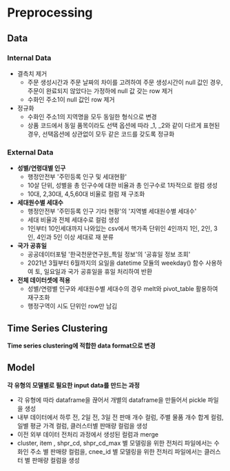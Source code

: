 # Preprocessing
## Data
### Internal Data
- 결측치 제거
	- 주문 생성시간과 주문 날짜의 차이를 고려하여 주문 생성시간이 null 값인 경우, 주문이 완료되지 않았다는 가정하에 null 값 갖는 row 제거
	- 수화인 주소1이 null 값인 row 제거
- 정규화
	- 수화인 주소1의 지역명을 모두 동일한 형식으로 변경
	- 상품 코드에서 동일 품목이라도 선택 옵션에 따라 _1, _2와 같이 다르게 표현된 경우, 선택옵션에 상관없이 모두 같은 코드를 갖도록 정규화

### External Data
- __성별/연령대별 인구__
	- 행정안전부 '주민등록 인구 및 세대현황'
	- 10살 단위, 성별을 총 인구수에 대한 비율과 총 인구수로 1차적으로 컬럼 생성
	- 10대, 2,30대, 4,5,60대 비율로 컬럼 재 구조화
- __세대원수별 세대수__
	- 행정안전부 '주민등록 인구 기타 현황'의 '지역별 세대원수별 세대수'
	- 세대 비율과 전체 세대수로 컬럼 생성
	- 1인부터 10인세대까지 나와있는 csv에서 핵가족 단위인 4인까지 1인, 2인, 3인, 4인과 5인 이상 세대로 재 분류
- __국가 공휴일__
	- 공공데이터포털 '한국천문연구원_특일 정보'의 '공휴일 정보 조회'
	- 2021년 3월부터 6월까지의 요일을 datetime 모듈의 weekday() 함수 사용하여 토, 일요일과 국가 공휴일을 휴일 처리하여 반환
- __전체 데이터셋에 적용__
	- 성별/연령별 인구와 세대원수별 세대수의 경우 melt와 pivot_table 활용하여 재구조화
	- 행정구역이 시도 단위인 row만 남김

## Time Series Clustering
__Time series clustering에 적합한 data format으로 변경__


## Model
__각 유형의 모델별로 필요한 input data를 만드는 과정__
- 각 유형에 따라 dataframe을 끊어서 개별의 dataframe을 만들어서 pickle 파일을 생성
- 내부 데이터에서 하루 전, 2일 전, 3일 전 판매 개수 컬럼, 주별 물품 개수 합계 컬럼, 일별 평균 가격 컬럼, 클러스터별 판매량 컬럼을 생성
- 이전 외부 데이터 전처리 과정에서 생성된 컬럼과 merge
- cluster, item , shpr_cd, shpr_cd_max 별 모델링을 위한 전처리 파일에서는 수화인 주소 별 판매량 컬럼을, cnee_id 별 모델링을 위한 전처리 파일에서는 클러스터 별 판매량 컬럼을 생성